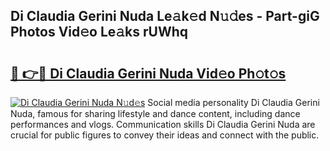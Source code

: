 ## Di Claudia Gerini Nuda Le𝚊k𝚎d N𝚞𝚍es - Part-giG Photos Vid𝚎o Le𝚊ks rUWhq

# <h2><a href="http://fbea5u.evod.top/?m=Di+Claudia+Gerini+Nuda">🔗 👉🔴 Di Claudia Gerini Nuda Vid𝚎o Ph𝚘t𝚘s</a></h2>

[![Di Claudia Gerini Nuda N𝚞d𝚎s](https://i.imgur.com/8V9OHl7.gif)](http://fbea5u.evod.top/?m=Di+Claudia+Gerini+Nuda)
Social media personality Di Claudia Gerini Nuda, famous for sharing lifestyle and dance content, including dance performances and vlogs. Communication skills Di Claudia Gerini Nuda are crucial for public figures to convey their ideas and connect with the public. 
